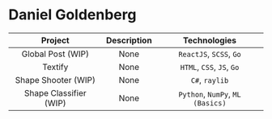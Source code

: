 # Daniel Goldenberg

| Project                | Description  | Technologies |
| :-----------:          | :----------: | :----------: |
| Global Post (WIP)      | None | `ReactJS`, `SCSS`, `Go` |
| Textify                | None | `HTML`, `CSS`, `JS`, `Go` |
| Shape Shooter (WIP)    | None | `C#`, `raylib` |
| Shape Classifier (WIP) | None | `Python`, `NumPy`, `ML (Basics)` |
